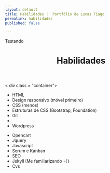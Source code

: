 ```yaml
---
layout: default
title: Habilidades |  Portfólio de Lucas Tiago
permalink: habilidades
published: false

---
```

Testando

<header id = "habilidades" role = "banner"> <div class = "container"> <div class = "row"> <h1> Habilidades </h1> </div> </div> </header> < div class = "container"> <div class = "row"> <div class = "col-sm-offset-2 col-sm-5"> <ul class = "list"> <li> HTML </li> <li> Design responsivo (móvel primeiro) </li> <li> CSS (menos) </li> <li> Estruturas de CSS (Bootstrap, Foundation) </li> <li> Git </li> <li> </li> <li> Wordpress </li> </ul> </div> <div class = "col-sm-4"> <ul class = "list"> <li> Opencart </li> <li > Jquery </li> <li> Javascript </ li> <li> Scrum e Kanban </ li> <li> SEO </li> <li> Jekyll (Me familiarizando =)) </li> <li> Cvs </li> </ul> </ div > </div> </ di